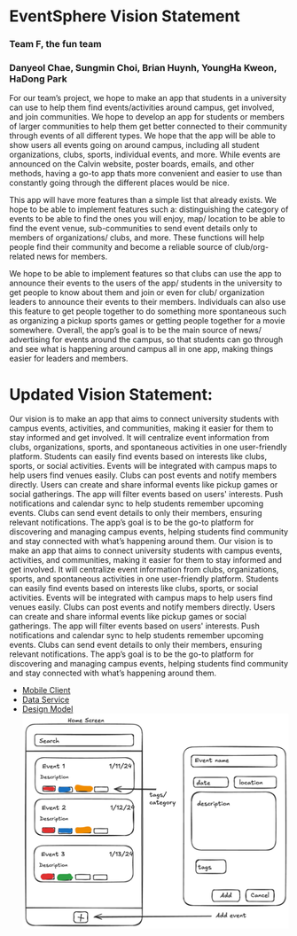 # EventSphere Vision Statement
### Team F, the fun team
### Danyeol Chae, Sungmin Choi, Brian Huynh, YoungHa Kweon, HaDong Park

For our team’s project, we hope to make an app that students in a university can use to help them find events/activities around campus, get involved, and join
communities. We hope to develop an app for students or members of larger communities to help them get better connected to their community through events of all different
types. We hope that the app will be able to show users all events going on around campus, including all student organizations, clubs, sports, individual events, and more. 
While events are announced on the Calvin website, poster boards, emails, and other methods, having a go-to app thats more convenient and easier to use than constantly going 
through the different places would be nice. 


This app will have more features than a simple list that already exists. We hope to be able to implement features such a: distinguishing the category of events to be able 
to find the ones you will enjoy, map/ location to be able to find the event venue, sub-communities to send event details only to members of organizations/ clubs, and more. 
These functions will help people find their community and become a reliable source of club/org-related news for members. 
 

 We hope to be able to implement features so that clubs can use the app to announce their events to the users of the app/ students in the university to get people to know 
 about them and join or even for club/ organization leaders to announce their events to their members. Individuals can also use this feature to get people together to do 
 something more spontaneous such as organizing a pickup sports games or getting people together for a movie somewhere. Overall, the app’s goal is to be the main source of news/ advertising for events around the campus, so that students can go through and see what is happening around 
 campus all in one app, making things easier for leaders and members.
 
 # Updated Vision Statement:
 Our vision is to make an app that aims to connect university students with campus events, activities, and communities, making it easier for them to stay informed and get involved. It will centralize event information from clubs, organizations, sports, and spontaneous activities in one user-friendly platform. Students can easily find events based on interests like clubs, sports, or social activities. Events will be integrated with campus maps to help users find venues easily. Clubs can post events and notify members directly. Users can create and share informal events like pickup games or social gatherings. The app will filter events based on users' interests. Push notifications and calendar sync to help students remember upcoming events. Clubs can send event details to only their members, ensuring relevant notifications. The app’s goal is to be the go-to platform for discovering and managing campus events, helping students find community and stay connected with what’s happening around them.
 Our vision is to make an app that aims to connect university students with campus events, activities, and communities, making it easier for them to stay informed and get involved. It will centralize event information from clubs, organizations, sports, and spontaneous activities in one user-friendly platform. Students can easily find events based on interests like clubs, sports, or social activities. Events will be integrated with campus maps to help users find venues easily. Clubs can post events and notify members directly. Users can create and share informal events like pickup games or social gatherings. The app will filter events based on users' interests. Push notifications and calendar sync to help students remember upcoming events. Clubs can send event details to only their members, ensuring relevant notifications. The app’s goal is to be the go-to platform for discovering and managing campus events, helping students find community and stay connected with what’s happening around them.

- [Mobile Client](https://github.com/calvin-cs262-fall2024-thefunteam/Client)
- [Data Service](https://github.com/calvin-cs262-fall2024-thefunteam/Service)
- [Design Model](https://github.com/calvin-cs262-fall2024-thefunteam/Project/blob/main/design.md)
![prototype](https://github.com/calvin-cs262-fall2024-thefunteam/Project/blob/main/images/HomePage%20Design.png)
